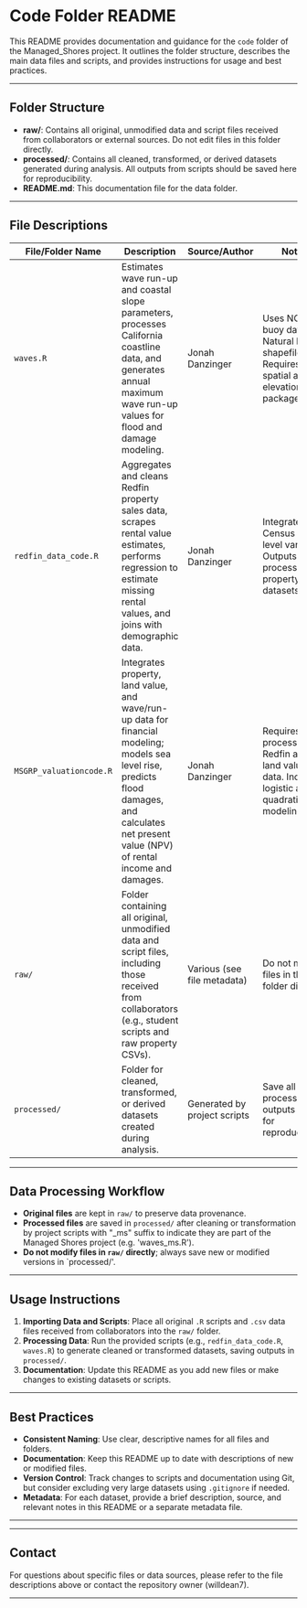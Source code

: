 # Code Folder README

This README provides documentation and guidance for the `code` folder of the Managed_Shores project. It outlines the folder structure, describes the main data files and scripts, and provides instructions for usage and best practices.

---

## Folder Structure

- **raw/**: Contains all original, unmodified data and script files received from collaborators or external sources. Do not edit files in this folder directly.
- **processed/**: Contains all cleaned, transformed, or derived datasets generated during analysis. All outputs from scripts should be saved here for reproducibility.
- **README.md**: This documentation file for the data folder.

---

## File Descriptions

| File/Folder Name         | Description                                                                                              | Source/Author                | Notes                                      |
|------------------------- |----------------------------------------------------------------------------------------------------------|------------------------------|--------------------------------------------|
| `waves.R`                | Estimates wave run-up and coastal slope parameters, processes California coastline data, and generates annual maximum wave run-up values for flood and damage modeling. | Jonah Danzinger   | Uses NOAA buoy data and Natural Earth shapefiles. Requires spatial and elevation R packages. |
| `redfin_data_code.R`     | Aggregates and cleans Redfin property sales data, scrapes rental value estimates, performs regression to estimate missing rental values, and joins with demographic data. | Jonah Danzinger     | Integrates US Census tract-level variables. Outputs processed property datasets.             |
| `MSGRP_valuationcode.R`  | Integrates property, land value, and wave/run-up data for financial modeling; models sea level rise, predicts flood damages, and calculates net present value (NPV) of rental income and damages. | Jonah Danzinger    | Requires processed Redfin and land value data. Includes logistic and quadratic modeling.      |
| `raw/`                   | Folder containing all original, unmodified data and script files, including those received from collaborators (e.g., student scripts and raw property CSVs). | Various (see file metadata)  | Do not modify files in this folder directly.                                                 |
| `processed/`             | Folder for cleaned, transformed, or derived datasets created during analysis.           | Generated by project scripts | Save all processed outputs here for reproducibility.                                         |

---

## Data Processing Workflow

- **Original files** are kept in `raw/` to preserve data provenance.
- **Processed files** are saved in `processed/` after cleaning or transformation by project scripts with "_ms" suffix to indicate they are part of the Managed Shores project (e.g. 'waves_ms.R').
- **Do not modify files in `raw/` directly**; always save new or modified versions in `processed/'.

---

## Usage Instructions

1. **Importing Data and Scripts**: Place all original `.R` scripts and `.csv` data files received from collaborators into the `raw/` folder.
2. **Processing Data**: Run the provided scripts (e.g., `redfin_data_code.R`, `waves.R`) to generate cleaned or transformed datasets, saving outputs in `processed/`.
3. **Documentation**: Update this README as you add new files or make changes to existing datasets or scripts.

---

## Best Practices

- **Consistent Naming**: Use clear, descriptive names for all files and folders.
- **Documentation**: Keep this README up to date with descriptions of new or modified files.
- **Version Control**: Track changes to scripts and documentation using Git, but consider excluding very large datasets using `.gitignore` if needed.
- **Metadata**: For each dataset, provide a brief description, source, and relevant notes in this README or a separate metadata file.

---

---

## Contact

For questions about specific files or data sources, please refer to the file descriptions above or contact the repository owner (willdean7).

---
